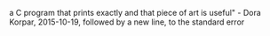 a C program that prints exactly and that piece of art is useful" - Dora Korpar, 2015-10-19, followed by a new line, to the standard error
